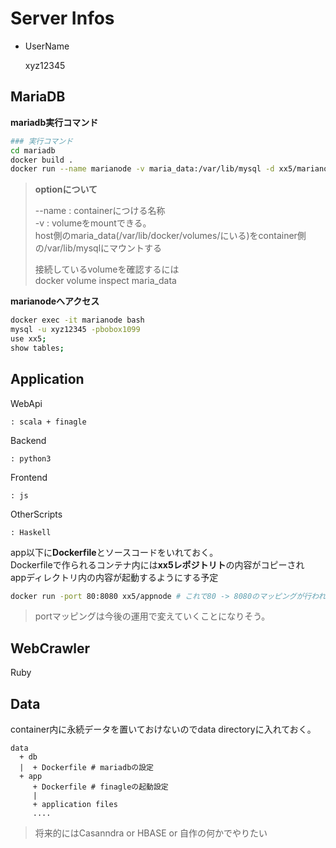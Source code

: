 # Server Infos

  * UserName
 
    xyz12345

## MariaDB

  **mariadb実行コマンド**

  ```bash
  ### 実行コマンド
  cd mariadb
  docker build .
  docker run --name marianode -v maria_data:/var/lib/mysql -d xx5/marianode
  ```

  > **optionについて**
  >
  > --name : containerにつける名称  
  > -v : volumeをmountできる。    
  > host側のmaria_data(/var/lib/docker/volumes/にいる)をcontainer側の/var/lib/mysqlにマウントする
  >
  > 接続しているvolumeを確認するには  
  > docker volume inspect maria_data

  **marianodeへアクセス**

  ```bash
  docker exec -it marianode bash
  mysql -u xyz12345 -pbobox1099
  use xx5;
  show tables;
  ```

## Application

  WebApi

    : scala + finagle

  Backend

    : python3

  Frontend

    : js
  
  OtherScripts

    : Haskell
  
  app以下に**Dockerfile**とソースコードをいれておく。  
  Dockerfileで作られるコンテナ内には**xx5レポジトリト**の内容がコピーされ   
  appディレクトリ内の内容が起動するようにする予定   

  ```bash
  docker run -port 80:8080 xx5/appnode # これで80 -> 8080のマッピングが行われる
  ```

  > portマッピングは今後の運用で変えていくことになりそう。

## WebCrawler

  Ruby


## Data

  container内に永続データを置いておけないのでdata directoryに入れておく。

  ```
  data  
    + db  
    |  + Dockerfile # mariadbの設定   
    + app   
       + Dockerfile # finagleの起動設定    
       |    
       + application files    
       ....   
  ```

  > 将来的にはCasanndra or HBASE or 自作の何かでやりたい

